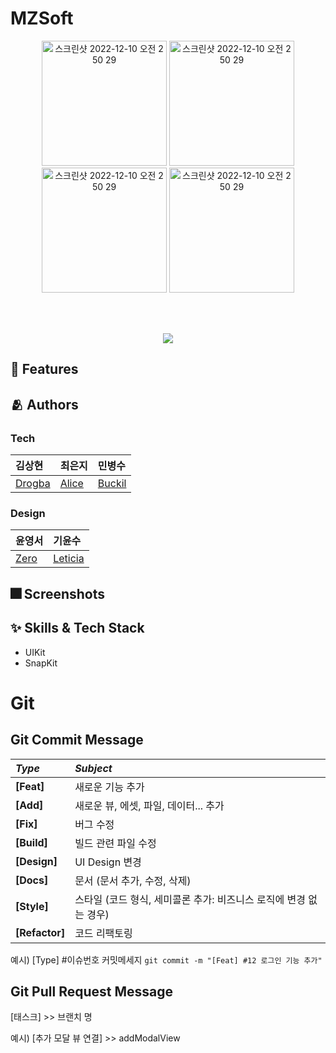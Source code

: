 # MZSoft
<div align="center">

 <img width="200" alt="스크린샷 2022-12-10 오전 2 50 29" src="https://user-images.githubusercontent.com/83203198/208278802-62e40ed1-d078-4803-a6df-7fac2a890667.png"> <img width="200" alt="스크린샷 2022-12-10 오전 2 50 29" src="https://user-images.githubusercontent.com/83203198/208278811-f07d808a-59de-4713-83d9-8c3833bbd779.png">
 <img width="200" alt="스크린샷 2022-12-10 오전 2 50 29" src="https://user-images.githubusercontent.com/83203198/208278740-145eb22e-37ff-4fed-8d01-9d11bfe25abd.png"> <img width="200" alt="스크린샷 2022-12-10 오전 2 50 29" src="https://user-images.githubusercontent.com/83203198/208278750-b1b6861f-b063-40d0-a0d6-480d1b8ac452.png">


<br>
  
<br>
  
[<img src="https://user-images.githubusercontent.com/45965405/205446355-c6aad012-00ae-4f87-aaa1-3e94f15f2268.svg">](https://apps.apple.com/kr/app/more%EC%83%81%EC%8B%9D/id6443760383)

  
</div>


## :pushpin: Features

## :people_hugging: Authors
### Tech
|김상현|최은지|민병수|
|:---|:---|:---|
|[Drogba](https://github.com/iDrogba)|[Alice](https://github.com/ejalice)|[Buckil](https://github.com/Byeongsoo-Min)|
### Design
|윤영서|기윤수|
|:---|:---|
|[Zero]()|[Leticia]()|

## :fireworks: Screenshots

## :sparkles: Skills & Tech Stack
- UIKit
- SnapKit

# Git

## Git Commit Message
|*Type*|*Subject*|
|:---|:---|
|**[Feat]**|새로운 기능 추가|
|**[Add]**|새로운 뷰, 에셋, 파일, 데이터... 추가|
|**[Fix]**|버그 수정|
|**[Build]**|빌드 관련 파일 수정|
|**[Design]**|UI Design 변경|
|**[Docs]**|문서 (문서 추가, 수정, 삭제)|
|**[Style]**|스타일 (코드 형식, 세미콜론 추가: 비즈니스 로직에 변경 없는 경우)|
|**[Refactor]**|코드 리팩토링| 

예시) [Type] #이슈번호 커밋메세지 `git commit -m "[Feat] #12 로그인 기능 추가"`

## Git Pull Request Message
[태스크] >> 브랜치 명

예시) [추가 모달 뷰 연결] >> addModalView
